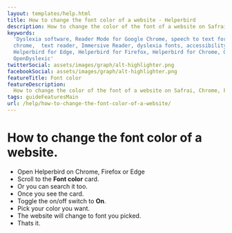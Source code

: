 ```yaml
---
layout: templates/help.html
title: How to change the font color of a website - Helperbird
description: How to change the color of the font of a website on Safrai, Chrome, Firefox or Edge.
keywords:
  'Dyslexia software, Reader Mode for Google Chrome, speech to text for chrome, Text to speech for
  chrome,  text reader, Immersive Reader, dyslexia fonts, accessibility software, dyslexia software,
  Helperbird for Edge, Helperbird for Firefox, Helperbird for Chrome, Opendyslexic for Chrome,
  OpenDyslexic'
twitterSocial: assets/images/graph/alt-highlighter.png
facebookSocial: assets/images/graph/alt-highlighter.png
featureTitle: Font color
featureDescription:
  How to change the color of the font of a website on Safrai, Chrome, Firefox or Edge.
tags: guideFeaturesMain
url: /help/how-to-change-the-font-color-of-a-website/
---
```


# How to change the font color of a website.

- Open Helperbird on Chrome, Firefox or Edge
- Scroll to the **Font color** card.
- Or you can search it too.
- Once you see the card.
- Toggle the on/off switch to **On**.
- Pick your color you want.
- The website will change to font you picked.
- Thats it.
